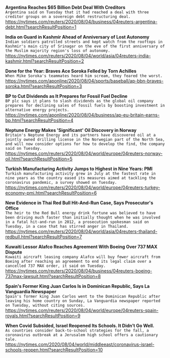 **Argentina Reaches $65 Billion Debt Deal With Creditors**\
`Argentina said on Tuesday that it had reached a deal with three creditor groups on a sovereign debt restructuring deal.`\
https://nytimes.com/reuters/2020/08/04/business/04reuters-argentina-debt.html?searchResultPosition=1

**India on Guard in Kashmir Ahead of Anniversary of Lost Autonomy**\
`Indian soldiers patrolled streets and kept watch from the rooftops in Kashmir's main city of Srinagar on the eve of the first anniversary of the Muslim majority region's loss of autonomy.`\
https://nytimes.com/reuters/2020/08/04/world/asia/04reuters-india-kashmir.html?searchResultPosition=2

**Done for the Year: Braves Ace Soroka Felled by Torn Achilles**\
`When Mike Soroka's teammates heard him scream, they feared the worst.`\
https://nytimes.com/aponline/2020/08/04/sports/baseball/ap-bbn-braves-soroka.html?searchResultPosition=3

**BP to Cut Dividends as It Prepares for Fossil Fuel Decline**\
`BP plc says it plans to slash dividends as the global oil company prepares for declining sales of fossil fuels by boosting investment in alternative energy projects.`\
https://nytimes.com/aponline/2020/08/04/business/ap-eu-britain-earns-bp.html?searchResultPosition=4

**Neptune Energy Makes 'Significant' Oil Discovery in Norway**\
`Britain's Neptune Energy and its partners have discovered oil at a jointly owned drilling license in the Norwegian part of the North Sea, and will now consider options for how to develop the find, the company said on Tuesday.`\
https://nytimes.com/reuters/2020/08/04/world/europe/04reuters-norway-oil.html?searchResultPosition=5

**Turkish Manufacturing Activity Jumps to Highest in Nine Years: PMI**\
`Turkish manufacturing activity grew in July at the fastest rate in nine years as the country eased its measures aimed at tackling the coronavirus pandemic, a survey showed on Tuesday.`\
https://nytimes.com/reuters/2020/08/04/world/europe/04reuters-turkey-economy-pmi.html?searchResultPosition=6

**New Evidence in Thai Red Bull Hit-And-Run Case, Says Prosecutor's Office**\
`The heir to the Red Bull energy drink fortune was believed to have been driving much faster than initially thought when he was involved in a fatal hit-and-run in 2012, a prosecution spokesman said on Tuesday, in a case that has stirred anger in Thailand.`\
https://nytimes.com/reuters/2020/08/04/world/asia/04reuters-thailand-redbull.html?searchResultPosition=7

**Kuwaiti Lessor Alafco Reaches Agreement With Boeing Over 737 MAX Dispute**\
`Kuwaiti aircraft leasing company Alafco will buy fewer aircraft from Boeing after reaching an agreement to end its legal claim over a cancelled 737 MAX order, it said on Tuesday.`\
https://nytimes.com/reuters/2020/08/04/business/04reuters-boeing-737max-lawsuit.html?searchResultPosition=8

**Spain's Former King Juan Carlos Is in Dominican Republic, Says La Vanguardia Newspaper**\
`Spain's former king Juan Carlos went to the Dominican Republic after leaving his home country on Sunday, La Vanguardia newspaper reported on Tuesday, without citing sources.`\
https://nytimes.com/reuters/2020/08/04/world/europe/04reuters-spain-royals.html?searchResultPosition=9

**When Covid Subsided, Israel Reopened Its Schools. It Didn’t Go Well.**\
`As countries consider back-to-school strategies for the fall, a coronavirus outbreak at a Jerusalem high school offers a cautionary tale.`\
https://nytimes.com/2020/08/04/world/middleeast/coronavirus-israel-schools-reopen.html?searchResultPosition=10

